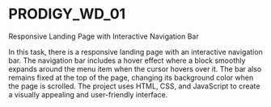 # PRODIGY_WD_01
Responsive Landing Page with Interactive Navigation Bar

In this task, there is a responsive landing page with an interactive navigation bar. The navigation bar includes a hover effect where a block smoothly expands around the menu item when the cursor hovers over it. The bar also remains fixed at the top of the page, changing its background color when the page is scrolled. The project uses HTML, CSS, and JavaScript to create a visually appealing and user-friendly interface.

